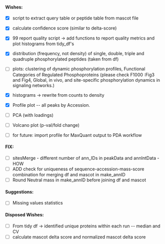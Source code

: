 #### Wishes:

- [x] script to extract query table or peptide table from mascot file
- [x] calculate confidence score (similar to delta-score)
- [x] 99 report quality script -> add functions to report quality metrics and plot histograms from tidy_df's
- [x] distribution (frequency, not density) of single, double, triple and quadruple phosphorylated peptides (taken from df)
- [ ] plots: clustering of dynamic phosphorylation profiles, Functional Categories of Regulated Phosphoproteins (please check F1000 :Fig3 and Fig4, Global, in vivo, and site-specific phosphorylation dynamics in signaling networks.)
- [x] histograms -> rewrite from counts to density
- [x] Profile plot -- all peaks by Accession.
- [ ] PCA (with loadings)
- [ ] Volcano plot (p-val/fold change)

- [ ] for future: import profile for MaxQuant output to PDA workflow

#### FIX:
- [ ] sitesMerge - different number of ann_IDs in peakData and annIntData - HOW
- [ ] ADD check for uniqueness of sequence-accession-mass-score combination for merging df and mascot in make_annID
- [ ] Round Neutral mass in make_annID before joining df and mascot

#### Suggestions:
- [ ] Missing values statistics

#### Disposed Wishes:
- [ ] From tidy df -> identified unique proteins within each run -- median and CV
- [ ] calculate mascot delta score and normalized mascot delta score
